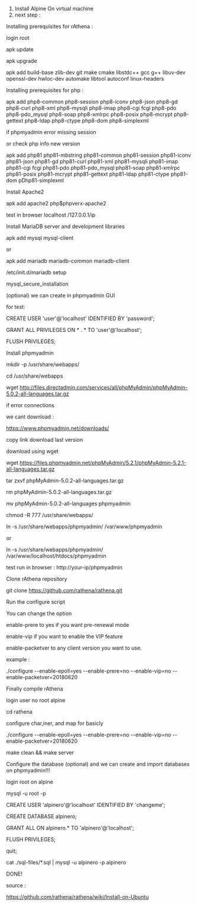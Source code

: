 1. Install Alpine On virtual machine
2. next step :

Installing prerequisites for rAthena :

login root

apk update

apk upgrade

apk add build-base zlib-dev git make cmake libstdc++ gcc g++ libuv-dev openssl-dev hwloc-dev automake libtool autoconf linux-headers

Installing prerequisites for php :

apk add php8-common php8-session php8-iconv php8-json php8-gd php8-curl php8-xml php8-mysqli php8-imap php8-cgi fcgi php8-pdo php8-pdo_mysql php8-soap php8-xmlrpc php8-posix php8-mcrypt php8-gettext php8-ldap php8-ctype php8-dom php8-simplexml

if phpmyadmin error missing session

or check php info new version 

apk add php81 php81-mbstring php81-common php81-session php81-iconv php81-json php81-gd php81-curl php81-xml php81-mysqli php81-imap php81-cgi fcgi php81-pdo php81-pdo_mysql php81-soap php81-xmlrpc php81-posix php81-mcrypt php81-gettext php81-ldap php81-ctype php81-dom pDhp81-simplexml


Install Apache2

apk add apache2 php$phpverx-apache2

test in browser localhost /127.0.0.1/ip

Install MariaDB server and development libraries

apk add mysql mysql-client

or

apk add mariadb mariadb-common mariadb-client

/etc/init.d/mariadb setup

mysql_secure_installation

(optional) we can create in phpmyadmin GUI

for test:

CREATE USER 'user'@'localhost' IDENTIFIED BY 'password';

GRANT ALL PRIVILEGES ON * . * TO 'user'@'localhost';

FLUSH PRIVILEGES;

Install phpmyadmin

mkdir -p /usr/share/webapps/

cd /usr/share/webapps

wget http://files.directadmin.com/services/all/phpMyAdmin/phpMyAdmin-5.0.2-all-languages.tar.gz

if error connections

we cant download :

https://www.phpmyadmin.net/downloads/

copy link download last version

download using wget

wget https://files.phpmyadmin.net/phpMyAdmin/5.2.1/phpMyAdmin-5.2.1-all-languages.tar.gz

tar zxvf phpMyAdmin-5.0.2-all-languages.tar.gz

rm phpMyAdmin-5.0.2-all-languages.tar.gz 

mv phpMyAdmin-5.0.2-all-languages phpmyadmin

chmod -R 777 /usr/share/webapps/

ln -s /usr/share/webapps/phpmyadmin/ /var/www/phpmyadmin

or

ln -s /usr/share/webapps/phpmyadmin/ /var/www/localhost/htdocs/phpmyadmin

test run in browser : http://your-ip/phpmyadmin

Clone rAthena repository

git clone https://github.com/rathena/rathena.git

Run the configure script

You can change the option

enable-prere to yes if you want pre-renewal mode

enable-vip if you want to enable the VIP feature

enable-packetver to any client version you want to use.

example :

./configure --enable-epoll=yes --enable-prere=no --enable-vip=no --enable-packetver=20180620

Finally compile rAthena

login user no root alpine

cd rathena

configure char,iner, and map for basicly

./configure --enable-epoll=yes --enable-prere=no --enable-vip=no --enable-packetver=20180620

make clean && make server

Configure the database (optional) and we can create and import databases on phpmyadmin!!!

login root on alpine

mysql -u root -p

CREATE USER 'alpinero'@'localhost' IDENTIFIED BY 'changeme';

CREATE DATABASE alpinero;

GRANT ALL ON alpinero.* TO 'alpinero'@'localhost';

FLUSH PRIVILEGES;

quit;

cat ./sql-files/*.sql | mysql -u alpinero -p alpinero

DONE!

source :

https://github.com/rathena/rathena/wiki/Install-on-Ubuntu
